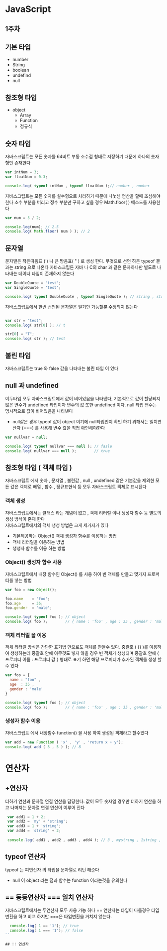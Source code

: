 # JavaScript

## 1주차

## 기본 타입

- number
- String
- boolean
- undefind
- null

## 참조형 타입 

- object
  - Array
  - Function 
  - 정규식
 
 
 ## 숫자 타입
 자바스크립트는 모든 숫자를 64비트 부동 소수점 형태로 저장하기 때문에 하나의 숫자형만 존재한다
 
 ```js
 var intNum = 3;
 var floatNum = 0.3;
 
 console.log( typeof intNum , typeof floatNum );// number , number 
 ```
 
자바스크립트는 모든 숫자를 실수형으로 처리하기 때문에 나눗셈 연산을 할때 조심해야 한다
소수 부분을 버리고 정수 부분만 구하고 싶을 경우 Math.floor( ) 메소드를 사용한다

```js
var num = 5 / 2;

console.log(num); // 2.5
console.log( Math.floor( num ) ); // 2

```

## 문자열

문자열은 작은따옴표 (') 나 큰 땅옴표( " ) 로 생성 한다. 무엇으로 선언 하든 typeof 결과는 string 으로 나온다 자바스크립튼 자바 나 C의 char 과 같은 문자하나만
별도로 나타내는 데이터 타입이 존재하지 않는다
```js 
var DoubleQuote = "test";
var SingleQuote = 'test';

console.log( typeof DoubleQuote , typeof SingleQuote ); // string , string
```

자바스크립트에서 한번 선언된 문자열은 일기만 가능할뿐 수정되지 않는다

```js

var str = "test";
console.log( str[0] ); // t

str[0] = "T";
console.log( str ); // test
```

## 불린 타입

자바스크립트는 true 와 false 값을 나타내는 불린 타입 이 있다 

## null 과 undefined

이두타입 모두 자바스크립트에서 값이 비어있음을 나타낸다, 기본적으로 값이 할당되지 않은 변수가 undefined 타입이자 변수의 값 또한 undefined 이다. null 타입 
변수는 명시적으로 값이 비어있음을 나타낸다<br>
 * null같은 경우 typeof 값이 object 이기에 null타입인지 확인 하기 위해서는 일치연산자 (===) 를 사용해 변수 값을 직접 확인해야한다

```js
var nullvar = null;

console.log( typeof nullvar === null ); // fasle
console.log( nullvar === null );        // true

```

## 참조형 타입 ( 객체 타입 )

자바스크립트 에서 숫자 , 문자열 , 불린값 , null , undefined 같은 기본값을 제외한 모든 값은 객체로 배열 , 함수 , 정규표현식 등 모두 자바스크립트 객체로 표시된다
<br>

### 객체 생성 

자바스크립트에서는 클래스 라는 개념이 없고 , 객체 리터럴 이나 생성자 함수 등 별도의 생성 방식이 존재 한다<br>
자바스크립트에서의 객체 생성 방법은 크게 세가지가 있다
- 기본제공하는 Object() 객체 생성자 함수를 이용하는 방법
- 객체 리터럴을 이용하는 방법
- 생성자 함수를 이용 하는 방법

### Object() 생성자 함수 사용 

자바스크립트에서 내장 함수인 Object() 를 사용 하여 빈 객체를 만들고 몆가지 프로퍼티를 넣는 방법

```js
var foo = new Object();

foo.name    = 'foo';
foo.age     = 35;
foo.gender  = 'male';

console.log( typeof foo ); // object
console.log( foo );        // { name : 'foo' , age : 35 , gender : 'male' }

```

### 객체 리터럴 을 이용 

객체 리터럴 방식은 간단한 표기법 만으로도 객체를 만들수 있다. 중괄호 ( {} )를 이용하여 생성하는데 중괄호 안에 아무것도 넣지 않을 경우 빈 객체가 생성되며
중괄호 안에 { 프로퍼티 이름 : 프로퍼티 값 } 형태로 표기 하면 해당 프로퍼티가 추가된 객체를 생성 할수 있다

```js
var foo = {
  name : "foo" ,
  age  : 35 ,
  gender : 'male'
}

console.log( typeof foo ); // object
console.log( foo );        // { name : 'foo' , age : 35 , gender : 'male' }

```

### 생성자 함수 이용

자바스크립트 에서 내장함수 function() 을 사용 하여 생성된 객체라고 할수있다

```js
var add = new Function ( 'x' , 'y' , 'return x + y');
console.log( add ( 3 , 5 ) ); // 8
```

# 연산자

## +연산자

더하기 연산과 문자열 연결 연산을 담당한다. 값이 모두 숫자일 경우만 더하기 연산을 하고 나머지는 문자열 연결 연산이 이루어 진다

```js
 var add1 = 1 + 2;
 var add2 = 'my' + 'string';
 var add3 = 1 + 'string';
 var add4 = 'string' + 2;
 
 console.log( add1 , add2 , add3 , add4 ); // 3 , mystring , 1string , string2

```

## typeof 연산자 

typeof 는 피연산자 의 타입을 문자열로 리턴 해준다
- null 이 object 라는 점과 함수는 function 이라는것을 유의한다

## == 동등연산자  === 일치 연산자

자바스크립트에서는 두연산자 모두 사용 가능 하다 
== 연산자는 타입이 다를경우 타입변환을 하고 비교 하지만 ===은 타입변환을 거치지 않는다.

```js
  console.log( 1 == '1'); // true
  console.log( 1 === '1'); // false
``

## !! 연산자
